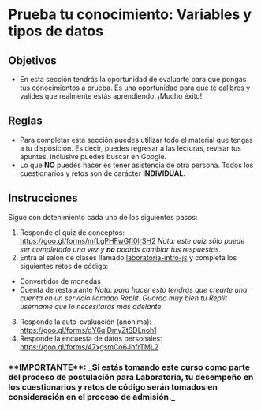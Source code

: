 # Prueba tu conocimiento: Variables y tipos de datos

## Objetivos
- En esta sección tendrás la oportunidad de evaluarte para que pongas tus conocimientos a prueba. Es una oportunidad para que te calibres y valides que realmente estás aprendiendo. ¡Mucho éxito!

## Reglas
- Para completar esta sección puedes utilizar todo el material que tengas a tu disposición. Es decir, puedes regresar a las lecturas, revisar tus apuntes, inclusive puedes buscar en Google.
- Lo que **NO** puedes hacer es tener asistencia de otra persona. Todos los cuestionarios y retos son de carácter **INDIVIDUAL**.

## Instrucciones

Sigue con detenimiento cada uno de los siguientes pasos:

1. Responde el quiz de conceptos:
https://goo.gl/forms/mfLgPHFwGfI0lrSH2
_Nota: este quiz sólo puede ser completado una vez y **no** podrás cambiar tus respuestas._
2. Entra al salón de clases llamado [laboratoria-intro-js](https://repl.it/classroom/invite/GLlJ8G7) y completa los siguientes retos de código:
  - Convertidor de monedas
  - Cuenta de restaurante
_Nota: para hacer esto tendrás que crearte una cuenta en un servicio llamado Replit. Guarda muy bien tu Replit username que lo necesitarás más adelante_  
3. Responde la auto-evaluación (anónima): https://goo.gl/forms/dY6qIDmyZtSDLnoh1
4. Responde la encuesta de datos personales: https://goo.gl/forms/47xgsmCo6JhfrTML2


<h3>**IMPORTANTE**: _Si estás tomando este curso como parte del proceso de postulación para Laboratoria, tu desempeño en los cuestionarios y retos de código serán tomados en consideración en el proceso de admisión._  </h3>

